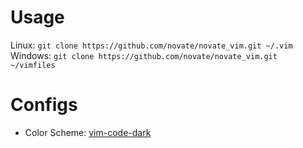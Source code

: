 # Usage
Linux: `git clone https://github.com/novate/novate_vim.git ~/.vim`
Windows: `git clone https://github.com/novate/novate_vim.git ~/vimfiles`

# Configs
* Color Scheme: [vim-code-dark](https://github.com/tomasiser/vim-code-dark)
